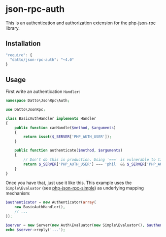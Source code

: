 # json-rpc-auth

This is an authentication and authorization extension for the [php-json-rpc](https://github.com/datto/php-json-rpc) library.

Installation
------------
```javascript
"require": {
  "datto/json-rpc-auth": "~4.0"
}
```    

Usage
-----
First write an authentication `Handler`:

```php
namespace Datto\JsonRpc\Auth;

use Datto\JsonRpc;

class BasicAuthHandler implements Handler
{
    public function canHandle($method, $arguments)
    {
        return isset($_SERVER['PHP_AUTH_USER']);
    }

    public function authenticate($method, $arguments)
    {
        // Don't do this in production. Using '===' is vulnerable to timing attacks!
        return $_SERVER['PHP_AUTH_USER'] === 'phil' && $_SERVER['PHP_AUTH_PW'] === 'superpass!';
    }
}
```

Once you have that, just use it like this. This example uses the `Simple\Evaluator` (see [php-json-rpc-simple](https://github.com/datto/php-json-rpc-simple)) as underlying mapping mechanism:

```php
$authenticator = new Authenticator(array(
    new BasicAuthHandler(),
    // ...
));

$server = new Server(new Auth\Evaluator(new Simple\Evaluator(), $authenticator));
echo $server->reply('...');
```
